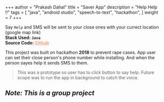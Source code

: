 +++
author = "Prakash Dahal"
title = "Saver App"
description = "Help Help !!"
tags = [
    "java",
    "android studio",
    "speech-to-text",
    "hackathon",
]
weight = 7
+++

Say `Help` and SMS will be sent to your close ones with your currect location (google map link) \
**Stack Used: `Java`** \
**Source Code: <a href="https://github.com/PrakashDahal/Saver-App" target="_blank" style="color: #ffa07a;"> Github </a>**

<!--more-->

This project was built on hackathon **2018** to prevent rape cases.
App user can set their close person's phone number while installing.
And when the person sayes help it sends SMS to them.

> This was a prototype so user has to click button to say help. Future scope was to run the app in background to catch the voice.

_Note: This is a group project_ 
---

